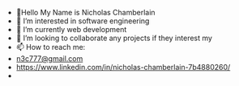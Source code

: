 - 👋Hello My Name is Nicholas Chamberlain
- 👀 I’m interested in software engineering 
- 🌱 I’m currently web development
- 💞️ I’m looking to collaborate any projects if they interest my
- 📫 How to reach me:
-  n3c777@gmail.com
-  https://www.linkedin.com/in/nicholas-chamberlain-7b4880260/
- 

<!---
n3c777/n3c777 is a ✨ special ✨ repository because its `README.md` (this file) appears on your GitHub profile.
You can click the Preview link to take a look at your changes.
--->
